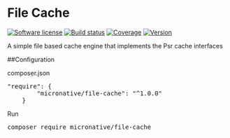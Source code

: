 # File Cache
[![Software license][ico-license]](README.md)
[![Build status][ico-travis]][link-travis]
[![Coverage][ico-codecov]][link-codecov]
[![Version][ico-version-stable]][link-packagist]

[ico-license]: https://img.shields.io/github/license/nrk/predis.svg?style=flat-square
[ico-travis]: https://travis-ci.org/micronative/file-cache.svg?branch=master
[ico-codecov]: https://codecov.io/gh/micronative/file-cache/branch/master/graph/badge.svg
[ico-version-stable]: https://img.shields.io/packagist/v/micronative/file-cache.svg
[ico-downloads-monthly]: https://img.shields.io/packagist/dm/micronative/file-cache.svg

[link-travis]: https://travis-ci.org/micronative/file-cache
[link-codecov]: https://codecov.io/gh/mironative/file-cace
[link-packagist]: https://packagist.org/packages/micronative/file-cache
[link-downloads]: https://packagist.org/packages/micronative/file-cache/stats

A simple file based cache engine that implements the Psr cache interfaces

##Configuration

composer.json
<pre>
"require": {
        "micronative/file-cache": "^1.0.0"
    }
</pre>

Run
<pre>
composer require micronative/file-cache
</pre>
